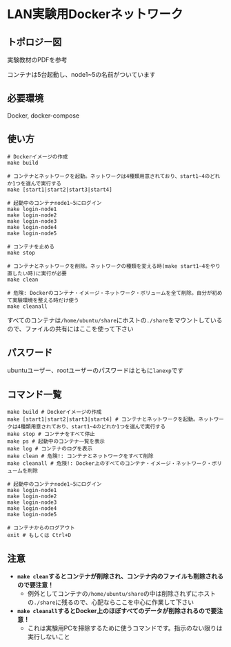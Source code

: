 # LAN実験用Dockerネットワーク

## トポロジー図
実験教材のPDFを参考

コンテナは5台起動し、node1~5の名前がついています

## 必要環境
Docker, docker-compose

## 使い方
```
# Dockerイメージの作成
make build

# コンテナとネットワークを起動。ネットワークは4種類用意されており、start1~4のどれか1つを選んで実行する
make [start1|start2|start3|start4]

# 起動中のコンテナnode1~5にログイン
make login-node1
make login-node2
make login-node3
make login-node4
make login-node5

# コンテナを止める
make stop

# コンテナとネットワークを削除。ネットワークの種類を変える時(make start1~4をやり直したい時)に実行が必要
make clean

# 危険: Dockerのコンテナ・イメージ・ネットワーク・ボリュームを全て削除。自分が初めて実験環境を整える時だけ使う
make cleanall
```

すべてのコンテナは`/home/ubuntu/share`にホストの`./share`をマウントしているので、ファイルの共有にはここを使って下さい

## パスワード
ubuntuユーザー、rootユーザーのパスワードはともに`lanexp`です

## コマンド一覧
```
make build # Dockerイメージの作成
make [start1|start2|start3|start4] # コンテナとネットワークを起動。ネットワークは4種類用意されており、start1~4のどれか1つを選んで実行する
make stop # コンテナをすべて停止
make ps # 起動中のコンテナ一覧を表示
make log # コンテナのログを表示
make clean # 危険!: コンテナとネットワークをすべて削除
make cleanall # 危険!: Docker上のすべてのコンテナ・イメージ・ネットワーク・ボリュームを削除

# 起動中のコンテナnode1~5にログイン
make login-node1
make login-node2
make login-node3
make login-node4
make login-node5

# コンテナからのログアウト
exit # もしくは Ctrl+D
```

## 注意
- **`make clean`するとコンテナが削除され、コンテナ内のファイルも削除されるので要注意！**
  - 例外としてコンテナの`/home/ubuntu/share`の中は削除されずにホストの`./share`に残るので、心配ならここを中心に作業して下さい
- **`make cleanall`するとDocker上のほぼすべてのデータが削除されるので要注意！**
  - これは実験用PCを掃除するために使うコマンドです。指示のない限りは実行しないこと
